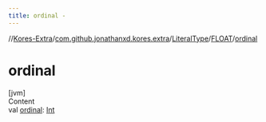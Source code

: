 ```yaml
---
title: ordinal -
---
```

//[Kores-Extra](../../../../index.md)/[com.github.jonathanxd.kores.extra](../../index.md)/[LiteralType](../index.md)/[FLOAT](index.md)/[ordinal](ordinal.md)



# ordinal  
[jvm]  
Content  
val [ordinal](ordinal.md): [Int](https://kotlinlang.org/api/latest/jvm/stdlib/kotlin/-int/index.html)  



